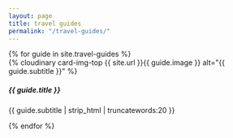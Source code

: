 ```yaml
---
layout: page
title: travel guides
permalink: "/travel-guides/"
---
```



<div class="row row-cols-1 row-cols-sm-2 row-cols-md-3">
{% for guide in site.travel-guides %}
	<div class="col mb-3">
		<div class="card h-100">
	    	{% cloudinary card-img-top {{ site.url }}{{ guide.image }} alt="{{ guide.subtitle }}" %}
		    <div class="card-body">
		        <h5 class="card-title">{{ guide.title }}</h5>
		        <p class="card-text mb-0">{{ guide.subtitle | strip_html | truncatewords:20 }}</p>
		  		<a href="{{ site.url }}{{ guide.permalink }}" class="stretched-link"></a>
		    </div>
		</div>
	</div>
{% endfor %}
</div>